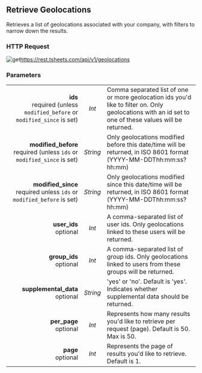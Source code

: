 ## Retrieve Geolocations

Retrieves a list of geolocations associated with your company, with filters to narrow down the results.

### HTTP Request

<img src="../../images/get.png" alt="get"/><api>https://rest.tsheets.com/api/v1/geolocations</api>

### Parameters
|                |             |             |
| -------------: | :---------: | ----------- |
| **ids**<br/>required (unless `modified_before` or `modified_since` is set) | _Int_ | Comma separated list of one or more geolocation ids you'd like to filter on. Only geolocations with an id set to one of these values will be returned. |
| **modified_before**<br/>required (unless `ids` or `modified_since` is set) | _String_ | Only geolocations modified before this date/time will be returned, in ISO 8601 format (YYYY-MM-DDThh:mm:ss?hh:mm) |
| **modified_since**<br/>required unless `ids` or `modified_before` is set) | _String_ | Only geolocations modified since this date/time will be returned, in ISO 8601 format (YYYY-MM-DDThh:mm:ss?hh:mm) |
| **user_ids**<br/>optional | _Int_ | A comma-separated list of user ids. Only geolocations linked to these users will be returned. |
| **group_ids**<br/>optional | _Int_ | A comma-separated list of group ids. Only geolocations linked to users from these groups will be returned. |
| **supplemental_data**<br/>optional | _String_ | 'yes' or 'no'. Default is 'yes'. Indicates whether supplemental data should be returned. |
| **per_page**<br/>optional | _Int_ | Represents how many results you'd like to retrieve per request (page). Default is 50. Max is 50. |
| **page**<br/>optional | _Int_ | Represents the page of results you'd like to retrieve. Default is 1. |